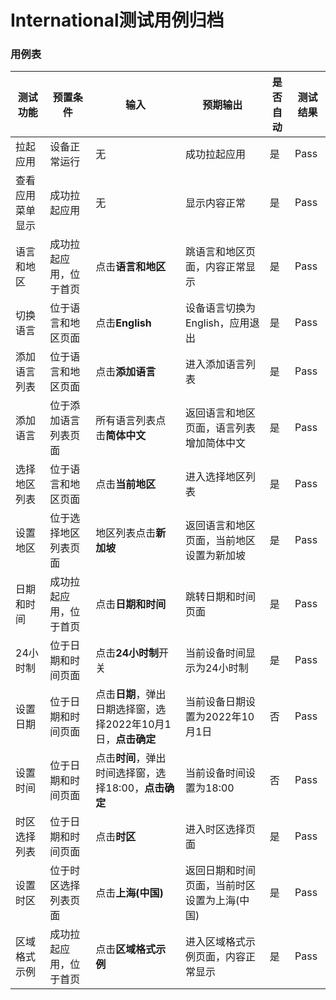 # International测试用例归档

### 用例表

| 测试功能     | 预置条件        | 输入                                     | 预期输出                    | 是否自动 | 测试结果 |
|----------|-------------|----------------------------------------|-------------------------|------|------|
| 拉起应用     | 设备正常运行      | 无                                      | 成功拉起应用                  | 是    | Pass |
| 查看应用菜单显示 | 成功拉起应用      | 无                                      | 显示内容正常                  | 是    | Pass |
| 语言和地区    | 成功拉起应用，位于首页 | 点击**语言和地区**                            | 跳语言和地区页面，内容正常显示         | 是    | Pass |
| 切换语言     | 位于语言和地区页面   | 点击**English**                          | 设备语言切换为English，应用退出     | 是    | Pass |
| 添加语言列表   | 位于语言和地区页面   | 点击**添加语言**                             | 进入添加语言列表                | 是    | Pass |
| 添加语言     | 位于添加语言列表页面  | 所有语言列表点击**简体中文**                       | 返回语言和地区页面，语言列表增加简体中文    | 是    | Pass |
| 选择地区列表   | 位于语言和地区页面   | 点击**当前地区**                             | 进入选择地区列表                | 是    | Pass |
| 设置地区     | 位于选择地区列表页面  | 地区列表点击**新加坡**                          | 返回语言和地区页面，当前地区设置为新加坡    | 是    | Pass |
| 日期和时间    | 成功拉起应用，位于首页 | 点击**日期和时间**                            | 跳转日期和时间页面               | 是    | Pass |
| 24小时制    | 位于日期和时间页面   | 点击**24小时制**开关                          | 当前设备时间显示为24小时制          | 是    | Pass |
| 设置日期     | 位于日期和时间页面   | 点击**日期**，弹出日期选择窗，选择2022年10月1日，**点击确定** | 当前设备日期设置为2022年10月1日     | 否    | Pass |
| 设置时间     | 位于日期和时间页面   | 点击**时间**，弹出时间选择窗，选择18:00，**点击确定**      | 当前设备时间设置为18:00          | 否    | Pass |
| 时区选择列表   | 位于日期和时间页面   | 点击**时区**                               | 进入时区选择页面                | 是    | Pass |
| 设置时区     | 位于时区选择列表页面  | 点击**上海(中国)**                           | 返回日期和时间页面，当前时区设置为上海(中国) | 是    | Pass |
| 区域格式示例   | 成功拉起应用，位于首页 | 点击**区域格式示例**                           | 进入区域格式示例页面，内容正常显示       | 是    | Pass |

